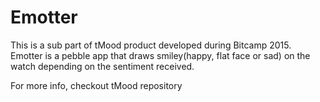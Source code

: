 # Emotter
This is a sub part of tMood product developed during Bitcamp 2015. 
Emotter is a pebble app that draws smiley(happy, flat face or sad) on the watch depending on the sentiment received. 

For more info, checkout tMood repository

